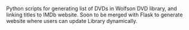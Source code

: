 Python scripts for generating list of DVDs in Wolfson
DVD library, and linking titles to IMDb website.
Soon to be merged with Flask to generate website
where users can update Library dynamically.
